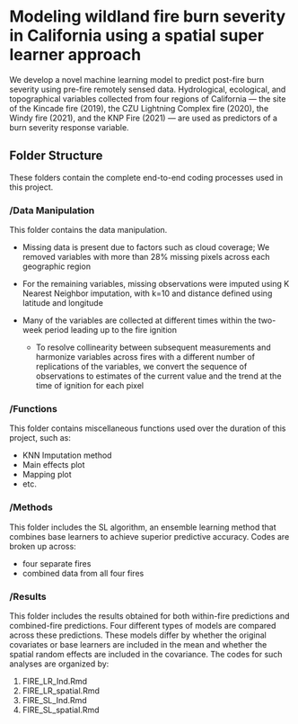# Modeling wildland fire burn severity in California using a spatial super learner approach

We develop a novel machine learning model to predict post-fire burn severity using pre-fire remotely sensed data. Hydrological, ecological, and topographical variables collected from four regions of California — the site of the Kincade fire (2019), the CZU Lightning Complex fire (2020), the Windy fire (2021), and the KNP Fire (2021) — are used as predictors of a burn severity response variable. 

## Folder Structure

These folders contain the complete end-to-end coding processes used in this project.  

### /Data Manipulation
This folder contains the data manipulation.

- Missing data is present due to factors such as cloud coverage; We removed variables with more than 28% missing pixels across each geographic region
- For the remaining variables, missing observations were imputed using K Nearest Neighbor imputation, with k=10 and distance defined using latitude and longitude
- Many of the variables are collected at different times within the two-week period leading up to the fire ignition

    - To resolve collinearity between subsequent measurements and harmonize variables across fires with a different number of replications of the variables, we convert the sequence of observations to estimates of the current value and the trend at the time of ignition for each pixel

### /Functions
This folder contains miscellaneous functions used over the duration of this project, such as:

- KNN Imputation method
- Main effects plot
- Mapping plot
- etc.

### /Methods
This folder includes the SL algorithm, an ensemble learning method that combines base learners to achieve superior predictive accuracy. Codes are broken up across: 

- four separate fires
- combined data from all four fires 

### /Results
This folder includes the results obtained for both within-fire predictions and combined-fire predictions. Four different types of models are compared across these predictions. These models differ by whether the original covariates or base learners are included in the mean and whether the spatial random effects are included in the covariance. The codes for such analyses are organized by: 

1. FIRE_LR_Ind.Rmd
2. FIRE_LR_spatial.Rmd
3. FIRE_SL_Ind.Rmd
4. FIRE_SL_spatial.Rmd

